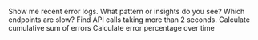 Show me recent error logs. What pattern or insights do you see?
Which endpoints are slow?
Find API calls taking more than 2 seconds.
Calculate cumulative sum of errors
Calculate error percentage over time